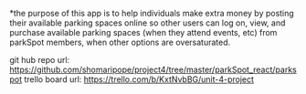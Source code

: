 *the purpose of this app is to help individuals make extra money by posting their available parking spaces online so other users can log on, view, and purchase available parking spaces (when they attend events, etc) from parkSpot members, when other options are oversaturated.

git hub repo url: https://github.com/shomaripope/project4/tree/master/parkSpot_react/parkspot
trello board url: https://trello.com/b/KxtNvbBG/unit-4-project